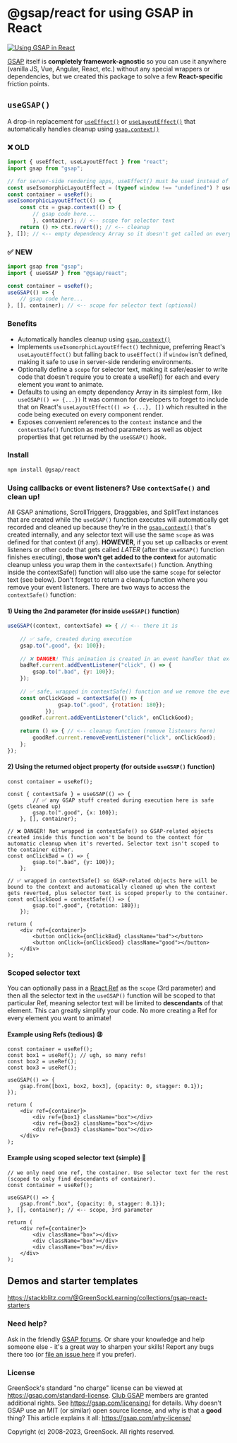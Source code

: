 # @gsap/react for using GSAP in React

[![Using GSAP in React](https://gsap.com/_img/github/gsap-react-main.png)](https://gsap.com/resources/React)

<a href="https://gsap.com">GSAP</a> itself is **completely framework-agnostic** so you can use it anywhere (vanilla JS, Vue, Angular, React, etc.) without any special wrappers or dependencies, but we created this package to solve a few **React-specific** friction points.

## `useGSAP()`

A drop-in replacement for <a href="https://react.dev/reference/react/useEffect">`useEffect()`</a> or <a href="https://react.dev/reference/react/useLayoutEffect">`useLayoutEffect()`</a> that automatically handles cleanup using <a href="https://gsap.com/docs/v3/GSAP/gsap.context()">`gsap.context()`</a>

### ❌ OLD
```javascript
import { useEffect, useLayoutEffect } from "react";
import gsap from "gsap";

// for server-side rendering apps, useEffect() must be used instead of useLayoutEffect()
const useIsomorphicLayoutEffect = (typeof window !== "undefined") ? useLayoutEffect : useEffect;
const container = useRef();
useIsomorphicLayoutEffect(() => {
    const ctx = gsap.context(() => {
	    // gsap code here...
        }, container); // <-- scope for selector text
    return () => ctx.revert(); // <-- cleanup
}, []); // <-- empty dependency Array so it doesn't get called on every render
```

### ✅ NEW
```javascript 
import gsap from "gsap";
import { useGSAP } from "@gsap/react";

const container = useRef();
useGSAP(() => {
    // gsap code here...
}, [], container); // <-- scope for selector text (optional)
```

### Benefits
- Automatically handles cleanup using <a href="https://gsap.com/docs/v3/GSAP/gsap.context()">`gsap.context()`</a>
- Implements `useIsomorphicLayoutEffect()` technique, preferring React's `useLayoutEffect()` but falling back to `useEffect()` if `window` isn't defined, making it safe to use in server-side rendering environments.
- Optionally define a `scope` for selector text, making it safer/easier to write code that doesn't require you to create a useRef() for each and every element you want to animate.
- Defaults to using an empty dependency Array in its simplest form, like `useGSAP(() => {...})` It was common for developers to forget to include that on React's `useLayoutEffect(() => {...}, [])` which resulted in the code being executed on every component render.
- Exposes convenient references to the `context` instance and the `contextSafe()` function as method parameters as well as object properties that get returned by the `useGSAP()` hook. 


### Install
```bash
npm install @gsap/react
```

### Using callbacks or event listeners? Use `contextSafe()` and clean up!

All GSAP animations, ScrollTriggers, Draggables, and SplitText instances that are created while the `useGSAP()` function executes will automatically get recorded and cleaned up because they're in the <a href="https://gsap.com/docs/v3/GSAP/gsap.context()">`gsap.context()`</a> that's created internally, and any selector text will use the same `scope` as was defined for that context (if any). **HOWEVER**, if you set up callbacks or event listeners or other code that gets called *LATER* (after the `useGSAP()` function finishes executing), **those won't get added to the context** for automatic cleanup unless you wrap them in the `contextSafe()` function. Anything inside the contextSafe() function will also use the same `scope` for selector text (see below). Don't forget to return a cleanup function where you remove your event listeners. There are two ways to access the `contextSafe()` function: 

#### 1) Using the 2nd parameter (for inside `useGSAP()` function)

```javascript
useGSAP((context, contextSafe) => { // <-- there it is
	
    // ✅ safe, created during execution
    gsap.to(".good", {x: 100}); 
    
    // ❌ DANGER! This animation is created in an event handler that executes AFTER the useGSAP() executes, thus it's not added to the context so it won't get cleaned up (reverted). The event listener isn't removed in cleanup function below either, so it persists between component renders (bad).
    badRef.current.addEventListener("click", () => {
        gsap.to(".bad", {y: 100}); 
    });
	
    // ✅ safe, wrapped in contextSafe() function and we remove the event listener in the cleanup function below. 👍
    const onClickGood = contextSafe(() => {
                gsap.to(".good", {rotation: 180});
            });
    goodRef.current.addEventListener("click", onClickGood);
	
    return () => { // <-- cleanup function (remove listeners here)
        goodRef.current.removeEventListener("click", onClickGood);
    };
});
```

#### 2) Using the returned object property (for outside `useGSAP()` function)

```JSX
const container = useRef();

const { contextSafe } = useGSAP(() => {
        // ✅ any GSAP stuff created during execution here is safe (gets cleaned up)
        gsap.to(".good", {x: 100});
    }, [], container);

// ❌ DANGER! Not wrapped in contextSafe() so GSAP-related objects created inside this function won't be bound to the context for automatic cleanup when it's reverted. Selector text isn't scoped to the container either.
const onClickBad = () => {
        gsap.to(".bad", {y: 100});
    };

// ✅ wrapped in contextSafe() so GSAP-related objects here will be bound to the context and automatically cleaned up when the context gets reverted, plus selector text is scoped properly to the container.
const onClickGood = contextSafe(() => {
        gsap.to(".good", {rotation: 180});
    });

return (
    <div ref={container}>
        <button onClick={onClickBad} className="bad"></button>
        <button onClick={onClickGood} className="good"></button>
    </div>
);
```

### Scoped selector text

You can optionally pass in a <a href="https://react.dev/reference/react/useRef">React Ref</a> as the `scope` (3rd parameter) and then all the selector text in the `useGSAP()` function will be scoped to that particular Ref, meaning selector text will be limited to **descendants** of that element. This can greatly simplify your code. No more creating a Ref for every element you want to animate!

#### Example using Refs (tedious) 😩
```JSX
const container = useRef();
const box1 = useRef(); // ugh, so many refs!
const box2 = useRef();
const box3 = useRef();

useGSAP(() => {
    gsap.from([box1, box2, box3], {opacity: 0, stagger: 0.1});
});

return (
    <div ref={container}>
        <div ref={box1} className="box"></div>
        <div ref={box2} className="box"></div>
        <div ref={box3} className="box"></div>
    </div>
);
```

#### Example using scoped selector text (simple) 🙂
```JSX
// we only need one ref, the container. Use selector text for the rest (scoped to only find descendants of container).
const container = useRef();

useGSAP(() => {
    gsap.from(".box", {opacity: 0, stagger: 0.1});
}, [], container); // <-- scope, 3rd parameter

return (
    <div ref={container}>
        <div className="box"></div>
        <div className="box"></div>
        <div className="box"></div>
    </div>
);
```

## Demos and starter templates
<a href="https://stackblitz.com/@GreenSockLearning/collections/gsap-react-starters">https://stackblitz.com/@GreenSockLearning/collections/gsap-react-starters</a>


### Need help?
Ask in the friendly <a href="https://gsap.com/community/">GSAP forums</a>. Or share your knowledge and help someone else - it's a great way to sharpen your skills! Report any bugs there too (or <a href="https://github.com/greensock/GSAP/issues">file an issue here</a> if you prefer).

### License
GreenSock's standard "no charge" license can be viewed at <a href="https://gsap.com/standard-license">https://gsap.com/standard-license</a>. <a href="https://gsap.com/pricing/">Club GSAP</a> members are granted additional rights. See <a href="https://gsap.com/licensing/">https://gsap.com/licensing/</a> for details. Why doesn't GSAP use an MIT (or similar) open source license, and why is that a **good** thing? This article explains it all: <a href="https://gsap.com/why-license/" target="_blank">https://gsap.com/why-license/</a>

Copyright (c) 2008-2023, GreenSock. All rights reserved. 